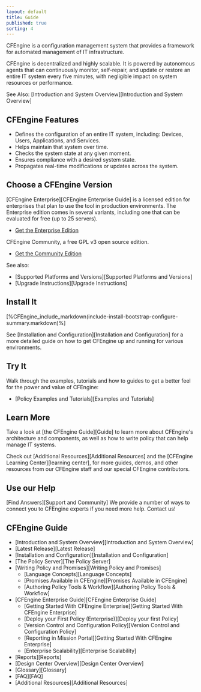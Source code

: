 ```yaml
---
layout: default
title: Guide 
published: true
sorting: 4
---
```


CFEngine is a configuration management system that provides a framework for automated management of IT infrastructure.

CFEngine is decentralized and highly scalable. It is powered by autonomous agents that can continuously monitor, self-repair, and update or restore an entire IT system every five minutes, with negligible impact on system resources or performance.

See Also: [Introduction and System Overview][Introduction and System Overview]

## CFEngine Features ##

* Defines the configuration of an entire IT system, including: Devices, Users, Applications, and Services. 
* Helps maintain that system over time. 
* Checks the system state at any given moment. 
* Ensures compliance with a desired system state. 
* Propagates real-time modifications or updates across the system.

## Choose a CFEngine Version

[CFEngine Enterprise][CFEngine Enterprise Guide] is a licensed edition for enterprises that plan to use the tool in production environments. The Enterprise edition comes in several variants, including one that can be evaluated for free (up to 25 servers). 

* [Get the Enterprise Edition](https://cfengine.com/evaluate-enterprise)

CFEngine Community, a free GPL v3 open source edition. 

* [Get the Community Edition](https://cfengine.com/inside/myspace)

See also: 

* [Supported Platforms and Versions][Supported Platforms and Versions]
* [Upgrade Instructions][Upgrade Instructions]

## Install It

[%CFEngine_include_markdown(include-install-bootstrap-configure-summary.markdown)%]

See [Installation and Configuration][Installation and Configuration] for a more detailed guide on how to get 
CFEngine up and running for various environments.

## Try It

Walk through the examples, tutorials and how to guides to get a better 
feel for the power and value of CFEngine:

* [Policy Examples and Tutorials][Examples and Tutorials]  

## Learn More

Take a look at [the CFEngine Guide][Guide] to learn more about CFEngine's architecture and components, as well as how to write policy that can help manage IT systems.

Check out [Additional Resources][Additional Resources] and the [CFEngine Learning Center][learning center], for more guides, demos, and other resources from our CFEngine staff and our special CFEngine contributors.


## Use our Help

[Find Answers][Support and Community] We provide a number of ways to connect you to CFEngine 
experts if you need more help. Contact us!

## CFEngine Guide ##

* [Introduction and System Overview][Introduction and System Overview]
* [Latest Release][Latest Release]
* [Installation and Configuration][Installation and Configuration]
* [The Policy Server][The Policy Server]
* [Writing Policy and Promises][Writing Policy and Promises]
	* [Language Concepts][Language Concepts]
	* [Promises Available in CFEngine][Promises Available in CFEngine]
	* [Authoring Policy Tools & Workflow][Authoring Policy Tools & Workflow]
* [CFEngine Enterprise Guide][CFEngine Enterprise Guide]
   * [Getting Started With CFEngine Enterprise][Getting Started With CFEngine Enterprise]
   * [Deploy your First Policy (Enterprise)][Deploy your first Policy]
   * [Version Control and Configuration Policy][Version Control and Configuration Policy]
   * [Reporting in Mission Portal][Getting Started With CFEngine Enterprise]
   * [Enterprise Scalability][Enterprise Scalability]
* [Reports][Reports]
* [Design Center Overview][Design Center Overview]
* [Glossary][Glossary]
* [FAQ][FAQ]
* [Additional Resources][Additional Resources]
